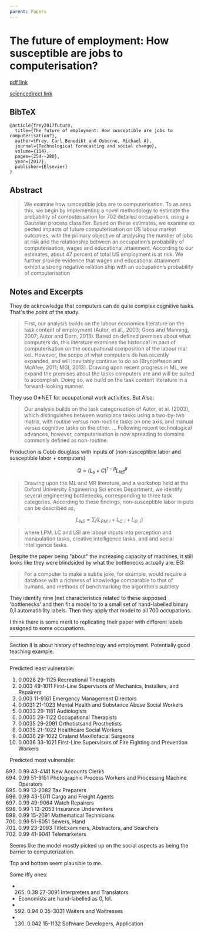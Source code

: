```yaml
---
parent: Papers
---
```


# The future of employment: How susceptible are jobs to computerisation?

[pdf link](https://oms-www.files.svdcdn.com/production/downloads/academic/The_Future_of_Employment.pdf)

[sciencedirect link](https://www.sciencedirect.com/science/article/abs/pii/S0040162516302244)

## BibTeX
```
@article{frey2017future,
  title={The future of employment: How susceptible are jobs to computerisation?},
  author={Frey, Carl Benedikt and Osborne, Michael A},
  journal={Technological forecasting and social change},
  volume={114},
  pages={254--280},
  year={2017},
  publisher={Elsevier}
}
```

## Abstract

>  We examine how susceptible jobs are to computerisation. To as
sess this, we begin by implementing a novel methodology to estimate
the probability of computerisation for 702 detailed occupations, using a
Gaussian process classifier. Based on these estimates, we examine ex
pected impacts of future computerisation on US labour market outcomes,
with the primary objective of analysing the number of jobs at risk and
the relationship between an occupation’s probability of computerisation,
wages and educational attainment. According to our estimates, about 47
percent of total US employment is at risk. We further provide evidence
that wages and educational attainment exhibit a strong negative relation
ship with an occupation’s probability of computerisation


## Notes and Excerpts


They do acknowledge that computers can do quite complex cognitive tasks.
That's the point of the study.

>  First, our analysis builds on the
 labour economics literature on the task content of employment (Autor, et al.,
 2003; Goos and Manning, 2007; Autor and Dorn, 2013). Based on defined
 premises about what computers do, this literature examines the historical im
pact of computerisation on the occupational composition of the labour mar
ket. However, the scope of what computers do has recently expanded, and will
 inevitably continue to do so (Brynjolfsson and McAfee, 2011; MGI, 2013).
 Drawing upon recent progress in ML, we expand the premises about the tasks
 computers are and will be suited to accomplish. Doing so, we build on the task
 content literature in a forward-looking manner. 


They use O∗NET for occupational work activities. But Also:
>  Our analysis builds on the task categorisation of Autor, et al. (2003), which
 distinguishes between workplace tasks using a two-by-two matrix, with routine
 versus non-routine tasks on one axis, and manual versus cognitive tasks on the
 other. ...  Following recent
 technological advances, however, computerisation is now spreading to domains
 commonly defined as non-routine. 


Production is Cobb douglass with inputs of (non-susceptible labor and susceptible labor + computers)


$$
Q = (L_s + C)^{1-\beta} L_{NS}^\beta
$$

>  Drawing upon the ML and
 MR literature, and a workshop held at the Oxford University Engineering Sci
ences Department, we identify several engineering bottlenecks, corresponding
 to three task categories. According to these findings, non-susceptible labor in
puts can be described as,

> $$L_{NS} = \sum_i (L_{PM,i} + L_{C,i} + L_{SI,i})$$

> where LPM, LC and LSI are labour inputs into perception and manipulation
tasks, creative intelligence tasks, and and social intelligence tasks.



Despite the paper being "about" the increasing capacity of machines, it still looks like they were blindsided by what the bottlenecks actually are. EG:

> For a computer to make a
 subtle joke, for example, would require a database with a richness of knowledge
 comparable to that of humans, and methods of benchmarking the algorithm’s
 subtlety

They identify nine )net characteristics related to these supposed 'bottlenecks' and then fit a model to to a small set of hand-labelled binary 0,1 automatibility labels. Then they apply that model to all 700 occupations.

I think there is some merit to replicating their paper with different labels assigned to some occupations.


---

Section II is about history of technology and employment. Potentially good teaching example.





---

Predicted least vulnerable:

1. 0.0028 29-1125 Recreational Therapists
2. 0.003 49-1011 First-Line Supervisors of Mechanics, Installers, and Repairers
3. 0.003 11-9161 Emergency Management Directors
4. 0.0031 21-1023 Mental Health and Substance Abuse Social Workers
5. 0.0033 29-1181 Audiologists
 6. 0.0035 29-1122 Occupational Therapists
 7. 0.0035 29-2091 Orthotistsand Prosthetists
 8. 0.0035 21-1022 Healthcare Social Workers
 9. 0.0036 29-1022 Oraland Maxillofacial Surgeons
 10. 0.0036 33-1021 First-Line Supervisors of Fire Fighting and Prevention Workers

Predicted most vulnerable:

693. 0.99 43-4141 New Accounts Clerks
694. 0.99 51-9151 Photographic Process Workers and Processing Machine Operators
695. 0.99 13-2082 Tax Preparers
696. 0.99 43-5011 Cargo and Freight Agents
697. 0.99 49-9064 Watch Repairers
698. 0.99 1 13-2053 Insurance Underwriters
699. 0.99 15-2091 Mathematical Technicians
700. 0.99 51-6051 Sewers, Hand
701. 0.99 23-2093 TitleExaminers, Abstractors, and Searchers
702. 0.99 41-9041 Telemarketers


Seems like the model mostly picked up on the social aspects as being the barrier to computerization.

Top and bottom seem plausible to me.

Some iffy ones: 
- 265. 0.38 27-3091 Interpreters and Translators
- Economists are hand-labelled as 0, lol.
-  592. 0.94 0 35-3031 Waiters and Waitresses
-  130. 0.042 15-1132 Software Developers, Application
